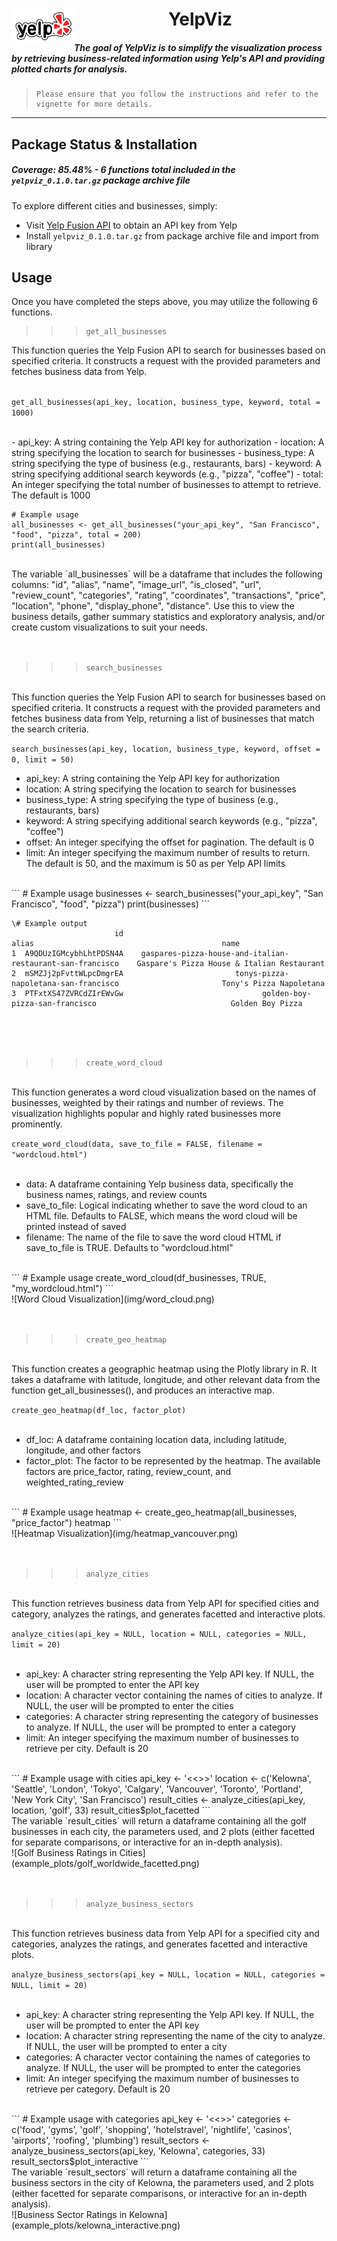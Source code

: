 <div align="center">
    <img src="img/yelp_logo_word_transparent.png" alt="YelpViz" align="left" width="100"/>  
    <h1>YelpViz</h1>
</div>

##### ***The goal of YelpViz is to simplify the visualization process by retrieving business-related information using Yelp's API and providing plotted charts for analysis.***
> ```
> Please ensure that you follow the instructions and refer to the vignette for more details.
> ```
---
## Package Status & Installation  
##### Coverage: 85.48% - 6 functions total included in the `yelpviz_0.1.0.tar.gz` package archive file

To explore different cities and businesses, simply:

* Visit [Yelp Fusion API](https://docs.developer.yelp.com/docs/fusion-intro) to obtain an API key from Yelp
* Install `yelpviz_0.1.0.tar.gz` from package archive file and import from library

## Usage

Once you have completed the steps above,  you may utilize the following 6 functions.

>>> ```  
>>> get_all_businesses  
>>> ```  

This function queries the Yelp Fusion API to search for businesses based on specified criteria. It constructs a request with the provided parameters and fetches business data from Yelp.  
<br>  

```get_all_businesses(api_key, location, business_type, keyword, total = 1000)```  

<br>  
- api_key: A string containing the Yelp API key for authorization  
- location: A string specifying the location to search for businesses  
- business_type: A string specifying the type of business (e.g., restaurants, bars)  
- keyword: A string specifying additional search keywords (e.g., "pizza", "coffee")  
- total: An integer specifying the total number of businesses to attempt to retrieve. The default is 1000  
<br>  

```
# Example usage
all_businesses <- get_all_businesses("your_api_key", "San Francisco", "food", "pizza", total = 200)
print(all_businesses)
```
<br>  
The variable `all_businesses` will be a dataframe that includes the following columns: "id", "alias", "name", "image_url", "is_closed", "url", "review_count", "categories", "rating", "coordinates", "transactions", "price", "location", "phone", "display_phone", "distance". Use this to view the business details, gather summary statistics and exploratory analysis, and/or create custom visualizations to suit your needs.  
<br><br><br>  

>>> ```  
>>> search_businesses  
>>> ```  
<br>  
This function queries the Yelp Fusion API to search for businesses based on specified criteria. It constructs a request with the provided parameters and fetches business data from Yelp, returning a list of businesses that match the search criteria.  
<br>  

`search_businesses(api_key, location, business_type, keyword, offset = 0, limit = 50)`
<br>  
- api_key: A string containing the Yelp API key for authorization  
- location: A string specifying the location to search for businesses  
- business_type: A string specifying the type of business (e.g., restaurants, bars)  
- keyword: A string specifying additional search keywords (e.g., "pizza", "coffee")  
- offset: An integer specifying the offset for pagination. The default is 0  
- limit: An integer specifying the maximum number of results to return. The default is 50, and the maximum is 50 as per Yelp API limits  
<br>
```
# Example usage
businesses <- search_businesses("your_api_key", "San Francisco", "food", "pizza")
print(businesses)
```
<br>  

```
\# Example output
                       id                                                        alias                                          name
1  A9QDUzIGMcybhLhtPDSN4A    gaspares-pizza-house-and-italian-restaurant-san-francisco    Gaspare's Pizza House & Italian Restaurant
2  mSMZJj2pFvttWLpcDmgrEA                         tonys-pizza-napoletana-san-francisco                       Tony's Pizza Napoletana
3  PTFxtXS47ZVRCdZIrEWvGw                               golden-boy-pizza-san-francisco                              Golden Boy Pizza
```
<br><br><br>
>>> ```  
>>> create_word_cloud  
>>> ```  
<br>  
This function generates a word cloud visualization based on the names of businesses, weighted by their ratings and number of reviews. The visualization highlights popular and highly rated businesses more prominently.  
<br>  

`create_word_cloud(data, save_to_file = FALSE, filename = "wordcloud.html")`  
<br>  
- data: A dataframe containing Yelp business data, specifically the business names, ratings, and review counts  
- save_to_file: Logical indicating whether to save the word cloud to an HTML file. Defaults to FALSE, which means the word cloud will be printed instead of saved  
- filename: The name of the file to save the word cloud HTML if save_to_file is TRUE. Defaults to "wordcloud.html"  
<br>  
```
# Example usage
create_word_cloud(df_businesses, TRUE, "my_wordcloud.html")
```  
<br>  
![Word Cloud Visualization](img/word_cloud.png)
<br><br><br>  

>>> ```  
>>> create_geo_heatmap  
>>> ```  
<br>  
This function creates a geographic heatmap using the Plotly library in R. It takes a dataframe with latitude, longitude, and other relevant data from the function get_all_businesses(), and produces an interactive map.  
<br>  

`create_geo_heatmap(df_loc, factor_plot)`  
<br>  
- df_loc: A dataframe containing location data, including latitude, longitude, and other factors  
- factor_plot: The factor to be represented by the heatmap. The available factors are price_factor, rating, review_count, and weighted_rating_review  
<br>
```
# Example usage
heatmap <- create_geo_heatmap(all_businesses, "price_factor")
heatmap
```  
<br>  
![Heatmap Visualization](img/heatmap_vancouver.png)  
<br><br><br>  

>>> ```  
>>> analyze_cities  
>>> ```  
<br>  
This function retrieves business data from Yelp API for specified cities and category, analyzes the ratings, and generates facetted and interactive plots.  
<br>  

`analyze_cities(api_key = NULL, location = NULL, categories = NULL, limit = 20)`  
<br>  
- api_key: A character string representing the Yelp API key. If NULL, the user will be prompted to enter the API key  
- location: A character vector containing the names of cities to analyze. If NULL, the user will be prompted to enter the cities  
- categories: A character string representing the category of businesses to analyze. If NULL, the user will be prompted to enter a category  
- limit: An integer specifying the maximum number of businesses to retrieve per city. Default is 20  
<br>
```
# Example usage with cities  
api_key <- '<<<ENTER API KEY HERE>>>'
location <- c('Kelowna', 'Seattle', 'London', 'Tokyo', 'Calgary', 'Vancouver', 'Toronto', 'Portland', 'New York City', 'San Francisco')
result_cities <- analyze_cities(api_key, location, 'golf', 33)
result_cities$plot_facetted
```  
<br>  
The variable `result_cities` will return a dataframe containing all the golf businesses in each city, the parameters used, and 2 plots (either facetted for separate comparisons, or interactive for an in-depth analysis).  
<br>  
![Golf Business Ratings in Cities](example_plots/golf_worldwide_facetted.png)  
<br><br><br>  

>>> ```  
>>> analyze_business_sectors  
>>> ```  
<br>  
This function retrieves business data from Yelp API for a specified city and categories, analyzes the ratings, and generates facetted and interactive plots.  
<br>  

`analyze_business_sectors(api_key = NULL, location = NULL, categories = NULL, limit = 20)`  
<br>  
- api_key: A character string representing the Yelp API key. If NULL, the user will be prompted to enter the API key  
- location: A character string representing the name of the city to analyze. If NULL, the user will be prompted to enter a city  
- categories: A character vector containing the names of categories to analyze. If NULL, the user will be prompted to enter the categories  
- limit: An integer specifying the maximum number of businesses to retrieve per category. Default is 20  
<br>  
```
# Example usage with categories
api_key <- '<<<ENTER API KEY HERE>>>'
categories <- c('food', 'gyms', 'golf', 'shopping', 'hotelstravel', 'nightlife', 'casinos', 'airports', 'roofing', 'plumbing')
result_sectors <- analyze_business_sectors(api_key, 'Kelowna', categories, 33)
result_sectors$plot_interactive
```  
<br>  
The variable `result_sectors` will return a dataframe containing all the business sectors in the city of Kelowna, the parameters used, and 2 plots (either facetted for separate comparisons, or interactive for an in-depth analysis).  
<br>  
![Business Sector Ratings in Kelowna](example_plots/kelowna_interactive.png)  


